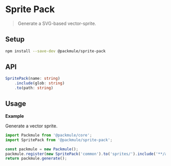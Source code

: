 # Sprite Pack
> Generate a SVG-based vector-sprite.

## Setup
```bash
npm install --save-dev @packmule/sprite-pack
```

## API
```ts
SpritePack(name: string)
    .include(glob: string)
    .to(path: string)
```

## Usage

**Example**

Generate a vector sprite.

```ts
import Packmule from '@packmule/core';
import SpritePack from '@packmule/sprite-pack';

const packmule = new Packmule();
packmule.register(new SpritePack('common').to('sprites/').include('**/assets/base/icons/common/*.svg'));
return packmule.generate();
```
